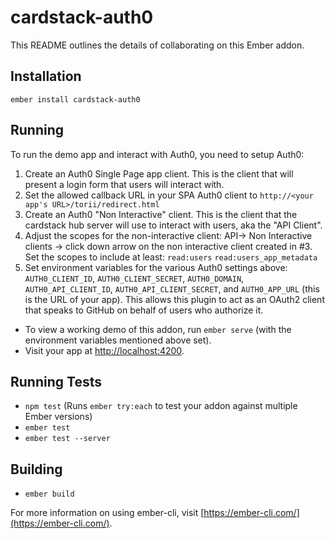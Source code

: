 # cardstack-auth0

This README outlines the details of collaborating on this Ember addon.

## Installation

 `ember install cardstack-auth0`

## Running

To run the demo app and interact with Auth0, you need to setup Auth0:
1. Create an Auth0 Single Page app client. This is the client that will present a login form that users will interact with.
2. Set the allowed callback URL in your SPA Auth0 client to `http://<your app's URL>/torii/redirect.html`
3. Create an Auth0 "Non Interactive" client. This is the client that the cardstack hub server will use to interact with users, aka the "API Client".
4. Adjust the scopes for the non-interactive client: API-> Non Interactive clients -> click down arrow on the non interactive client created in #3. Set the scopes to include at least: `read:users` `read:users_app_metadata`
5. Set environment variables for the various Auth0 settings above: `AUTH0_CLIENT_ID`, `AUTH0_CLIENT_SECRET`, `AUTH0_DOMAIN`, `AUTH0_API_CLIENT_ID`, `AUTH0_API_CLIENT_SECRET`, and `AUTH0_APP_URL` (this is the URL of your app). This allows this plugin to act as an OAuth2 client that speaks to GitHub on behalf of users who authorize it.

* To view a working demo of this addon, run `ember serve` (with the environment variables mentioned above set).
* Visit your app at [http://localhost:4200](http://localhost:4200).

## Running Tests

* `npm test` (Runs `ember try:each` to test your addon against multiple Ember versions)
* `ember test`
* `ember test --server`

## Building

* `ember build`

For more information on using ember-cli, visit [https://ember-cli.com/](https://ember-cli.com/).

